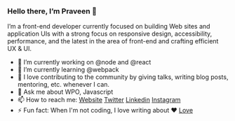 ### Hello there, I’m Praveen 👋

I’m a front-end developer currently focused on building Web sites and application UIs with a strong focus on responsive design, accessibility, performance, and the latest in the area of front-end and crafting efficient UX & UI.

- 🔭 I’m currently working on @node and @react
- 🌱 I’m currently learning @webpack
- 👯 I love contributing to the community by giving talks, writing blog posts, mentoring, etc. whenever I can.
- 💬 Ask me about WPO, Javascript
- 📫 How to reach me: <a href="https://praveenpal.in/">Website</a> <a href="https://twitter.com/PraveenPal4232">Twitter</a>  <a href="https://www.linkedin.com/in/praveenpal4232/">Linkedin</a>  <a href="https://www.instagram.com/praveenpal4232/">Instagram</a>  
- ⚡ Fun fact: When I'm not coding, I love writing about ❤️ <a href="https://www.instagram.com/ishqkepaigaam/">Love</a> 
